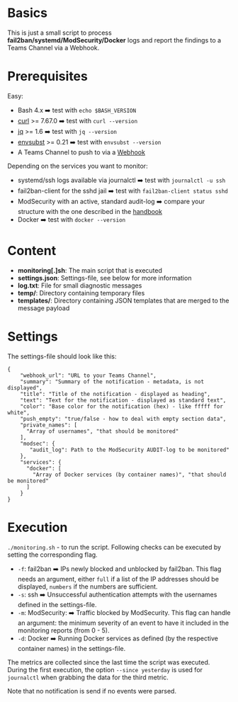# Basics
This is just a small script to process **fail2ban/systemd/ModSecurity/Docker** logs and report the findings to a Teams Channel via a Webhook.

# Prerequisites 
Easy:

 - Bash 4.x ➡️ test with `echo $BASH_VERSION`
 - [curl](https://curl.se/) >= 7.67.0 ➡️ test with `curl --version`
 - [jq](https://github.com/jqlang/jq) >= 1.6 ➡️ test with `jq --version`
 - [envsubst](https://www.man7.org/linux/man-pages/man1/envsubst.1.html) >= 0.21 ➡️ test with `envsubst --version`
 - A Teams Channel to push to via a [Webhook](https://learn.microsoft.com/en-us/microsoftteams/platform/webhooks-and-connectors/how-to/add-incoming-webhook?tabs=newteams%2Cdotnet#create-an-incoming-webhook)

Depending on the services you want to monitor:
 - systemd/ssh logs available via journalctl ➡️ test with `journalctl -u ssh`
 - fail2ban-client for the sshd jail ➡️ test with `fail2ban-client status sshd`
 - ModSecurity with an active, standard audit-log ➡️ compare your structure with the one described in the [handbook](https://www.feistyduck.com/library/modsecurity-handbook-free/online/ch04-logging.html) 
 - Docker ➡️ test with `docker --version`

# Content

 - **monitoring[.]sh**: The main script that is executed
 - **settings.json**: Settings-file, see below for more information
 - **log.txt**: File for small diagnostic messages
 - **temp/**: Directory containing temporary files
 - **templates/**: Directory containing JSON templates that are merged to the message payload

# Settings
The settings-file should look like this:

    {
        "webhook_url": "URL to your Teams Channel",
        "summary": "Summary of the notification - metadata, is not displayed",
        "title": "Title of the notification - displayed as heading",
        "text": "Text for the notification - displayed as standard text",
        "color": "Base color for the notification (hex) - like fffff for white",
        "push_empty": "true/false - how to deal with empty section data",
        "private_names": [
          "Array of usernames", "that should be monitored"
        ],
        "modsec": {
           "audit_log": Path to the ModSecurity AUDIT-log to be monitored"
        },
        "services": {
          "docker": [
            "Array of Docker services (by container names)", "that should be monitored"
          ]
        }
    }

# Execution
`./monitoring.sh` - to run the script.
Following checks can be executed by setting the corresponding flag.

 - `-f`: fail2ban ➡️ IPs newly blocked and unblocked by fail2ban. This flag needs an argument, either `full` if a list of the IP addresses should be displayed, `numbers` if the numbers are sufficient.
 - `-s`: ssh ➡️ Unsuccessful authentication attempts with the usernames defined in the settings-file.
 - `-m`: ModSecurity: ➡️ Traffic blocked by ModSecurity. This flag can handle an argument: the minimum severity of an event to have it included in the monitoring reports (from 0 - 5).
 - `-d`: Docker ➡️ Running Docker services as defined (by the respective container names) in the settings-file.

The metrics are collected since the last time the script was executed.
During the first execution, the option `--since yesterday` is used for `journalctl` when grabbing the data for the third metric.

Note that no notification is send if no events were parsed.
